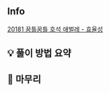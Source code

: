 ## Info
[20181 꿈틀꿈틀 호석 애벌레 - 효율성](https://www.acmicpc.net/problem/20181)

## 💡 풀이 방법 요약
> 


## 🙂 마무리


